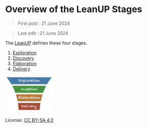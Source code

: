 # Overview of the LeanUP Stages

> First post : 21 June 2024

> Last edit : 21 June 2024

The [LeanUP](/Overview/leanup.md) defines these four stages.

1. [Exploration](/Stages/exploration.md)
2. [Discovery](/Stages/discovery.md)
3. [Elaboration](/Stages/elaboration.md)
4. [Delivery](/Stages/delivery.md)

[<img src="/images/leanupLogo s.png" alt="drawing" class="center" width="150"/>](/Overview/leanup.md)

*License*: [CC BY-SA 4.0](https://creativecommons.org/licenses/by-sa/4.0/deed.en)
